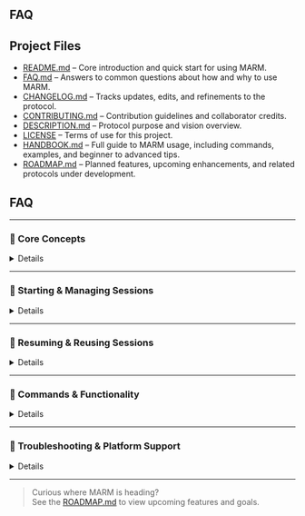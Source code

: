 ## FAQ

## Project Files

- [README.md](README.md) – Core introduction and quick start for using MARM.  
- [FAQ.md](FAQ.md) – Answers to common questions about how and why to use MARM.  
- [CHANGELOG.md](CHANGELOG.md) – Tracks updates, edits, and refinements to the protocol.  
- [CONTRIBUTING.md](CONTRIBUTING.md) – Contribution guidelines and collaborator credits.  
- [DESCRIPTION.md](DESCRIPTION.md) – Protocol purpose and vision overview.  
- [LICENSE](LICENSE) – Terms of use for this project.
- [HANDBOOK.md](HANDBOOK.md) – Full guide to MARM usage, including commands, examples, and beginner to advanced tips.
- [ROADMAP.md](ROADMAP.md) – Planned features, upcoming enhancements, and related protocols under development.
  
## FAQ

---

### 🔹 Core Concepts
<details>

**Q: What’s new in MARM v1.2?**  
A: MARM v1.2 promotes session relay tools `/compile`, **reseeding**, and **structured log enforcement* as core protocol features. These tools are now standard for managing session continuity.

**Q: Why does MARM rely on manual steps and user-controlled commands?**  
A: MARM is designed for **transparency**, **control**, and **cross-platform stability**. Manual commands like `/log` and `/compile` ensure users decide **what gets remembered and when**. This avoids hidden automation, reduces drift, and makes MARM consistent even when AI memory features vary or fail.

**Q: Does MARM claim to fix hallucinations or eliminate memory loss?**  
A: No. MARM is **not a backend patch** or model-level override. It’s a **user-side protocol** built from structured prompting, manual session logging, and reseed logic. While many users report fewer hallucinations and more stable responses, MARM does **not claim to "fix" or "eliminate"** these issues only to help **mitigate** their impact through guided structure and intentional interaction.
</details>

---

### 🔹 Starting & Managing Sessions
<details>

**Q: How do I start a new session with MARM?**  
A: Use the `/start marm` command to activate **memory and accuracy layers** for your session.  For more details, see the [Handbook.](HANDBOOK.md) 

**Q: How do I name or rename a session?**  
A: Use `/log [SessionName]` (e.g., `/log SessionA`). To rename, just repeat the command with a new name.

**Q: What happens if I don’t name a session?**  
A: MARM will assign a **default session name** (e.g., “Session”) until you specify one.

**Q: What if I forget to log context or name a session?**  
A: MARM continues using the default session. You can log or rename at **any time** with `/log [SessionName]`.

**Q: How often or when should I log context using the `/log` command?**  
A: Use `/log` at the start of any **new topic, project, or session**. Log again after **major decisions**, **breakthroughs**, or pivots. For long threads, logging every few steps improves clarity and makes summaries more effective.
</details>

---

### 🔹 Resuming & Reusing Sessions
<details>

**Q: How do I resume or continue a previous session?**  
A: Because session memory doesn’t persist across chats, use `/compile` to summarize your logs. Then paste the **reseed block** into a new session alongside `/start marm` and `/log`.

**Q: What is a reseed prompt?**  
A: After running `/compile`, MARM generates a **paste-ready context block**. Use it to restore state in a new chat or LLM session.
</details>

---

### 🔹 Commands & Functionality
<details>
  
**Q: What does the `/compile` command do?**  
A: It creates a **one-line-per-entry digest** of your session logs. You can filter output using `--fields=Intent,Outcome`. This helps **recap session history** and supports reseeding.

**Q: What if I mess up a `/log` entry?**  
A: MARM automatically **checks formatting**. If a field is missing (like today’s date) or malformed, it will **prompt you to fix it** or auto-suggest corrections.

**Q: Can I see the reasoning behind a response?**  
A: Yes. Use `/show reasoning` to reveal the AI’s **logic chain** behind its most recent answer.
</details>
  
---

### 🔹 Troubleshooting & Platform Support
<details>
  
**Q: What should I do if the session gets too long or starts to lose context?**  
A: Use `/log` to checkpoint your current session, then `/compile` to create a **summary**. This keeps your place and reduces drift when continuing later.

**Q: Does MARM work with all AI platforms?**  
A: Yes. MARM is **platform-agnostic**. with core tools like `/log` and `/compile` work consistently everywhere.
</details>

---

> Curious where MARM is heading?  
> See the [ROADMAP.md](ROADMAP.md) to view upcoming features and goals.

